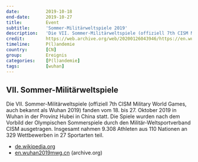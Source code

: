 ```yaml
---
date:          2019-10-18
end-date:      2019-10-27
title:         Event
subtitle:      'Sommer-Militärweltspiele 2019'
description:   'Die VII. Sommer-Militärweltspiele (offiziell 7th CISM Military World Games, auch bekannt als Wuhan 2019) fanden vom 18. bis 27. Oktober 2019 in Wuhan in der Provinz Hubei in China statt.'
credit:        https://web.archive.org/web/20200126043946/https://en.wuhan2019mwg.cn/
timeline:      P(l)andemie
country:       [CN]
group:         Ereignis
categories:    [P(l)andemie]
tags:          [wuhan]
---
```


## VII. Sommer-Militärweltspiele

Die VII. Sommer-Militärweltspiele (offiziell 7th CISM Military World Games, auch bekannt als Wuhan 2019) fanden vom 18. bis 27. Oktober 2019 in Wuhan in der Provinz Hubei in China statt. Die Spiele wurden nach dem Vorbild der Olympischen Sommerspiele durch den Militär-Weltsportverband CISM ausgetragen. Insgesamt nahmen 9.308 Athleten aus 110 Nationen an 329 Wettbewerben in 27 Sportarten teil.

 * [de.wikipedia.org](https://de.wikipedia.org/wiki/Sommer-Milit%C3%A4rweltspiele_2019)
 * [en.wuhan2019mwg.cn](https://web.archive.org/web/20200126043946/https://en.wuhan2019mwg.cn/) (archive.org)
